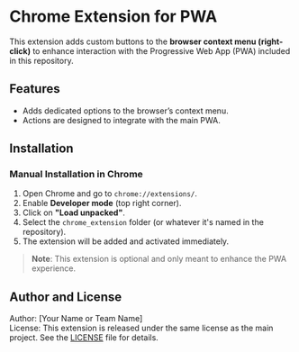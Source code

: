 # Chrome Extension for PWA

This extension adds custom buttons to the **browser context menu (right-click)** to enhance interaction with the Progressive Web App (PWA) included in this repository.

## Features

- Adds dedicated options to the browser’s context menu.
- Actions are designed to integrate with the main PWA.

## Installation

### Manual Installation in Chrome

1. Open Chrome and go to `chrome://extensions/`.
2. Enable **Developer mode** (top right corner).
3. Click on **"Load unpacked"**.
4. Select the `chrome_extension` folder (or whatever it's named in the repository).
5. The extension will be added and activated immediately.

> **Note**: This extension is optional and only meant to enhance the PWA experience.

## Author and License

Author: [Your Name or Team Name]  
License: This extension is released under the same license as the main project. See the [LICENSE](../LICENSE) file for details.
